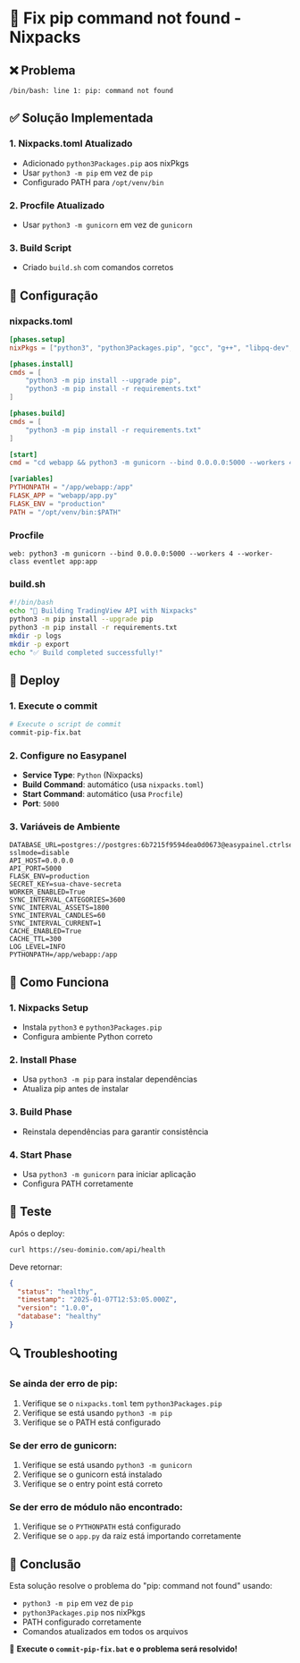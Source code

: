 # 🚀 Fix pip command not found - Nixpacks

## ❌ Problema
```
/bin/bash: line 1: pip: command not found
```

## ✅ Solução Implementada

### 1. **Nixpacks.toml Atualizado**
- Adicionado `python3Packages.pip` aos nixPkgs
- Usar `python3 -m pip` em vez de `pip`
- Configurado PATH para `/opt/venv/bin`

### 2. **Procfile Atualizado**
- Usar `python3 -m gunicorn` em vez de `gunicorn`

### 3. **Build Script**
- Criado `build.sh` com comandos corretos

## 🔧 Configuração

### nixpacks.toml
```toml
[phases.setup]
nixPkgs = ["python3", "python3Packages.pip", "gcc", "g++", "libpq-dev", "curl"]

[phases.install]
cmds = [
    "python3 -m pip install --upgrade pip",
    "python3 -m pip install -r requirements.txt"
]

[phases.build]
cmds = [
    "python3 -m pip install -r requirements.txt"
]

[start]
cmd = "cd webapp && python3 -m gunicorn --bind 0.0.0.0:5000 --workers 4 --worker-class eventlet app:app"

[variables]
PYTHONPATH = "/app/webapp:/app"
FLASK_APP = "webapp/app.py"
FLASK_ENV = "production"
PATH = "/opt/venv/bin:$PATH"
```

### Procfile
```
web: python3 -m gunicorn --bind 0.0.0.0:5000 --workers 4 --worker-class eventlet app:app
```

### build.sh
```bash
#!/bin/bash
echo "🚀 Building TradingView API with Nixpacks"
python3 -m pip install --upgrade pip
python3 -m pip install -r requirements.txt
mkdir -p logs
mkdir -p export
echo "✅ Build completed successfully!"
```

## 🚀 Deploy

### 1. **Execute o commit**
```bash
# Execute o script de commit
commit-pip-fix.bat
```

### 2. **Configure no Easypanel**
- **Service Type**: `Python` (Nixpacks)
- **Build Command**: automático (usa `nixpacks.toml`)
- **Start Command**: automático (usa `Procfile`)
- **Port**: `5000`

### 3. **Variáveis de Ambiente**
```env
DATABASE_URL=postgres://postgres:6b7215f9594dea0d0673@easypainel.ctrlser.com:5435/corretora?sslmode=disable
API_HOST=0.0.0.0
API_PORT=5000
FLASK_ENV=production
SECRET_KEY=sua-chave-secreta
WORKER_ENABLED=True
SYNC_INTERVAL_CATEGORIES=3600
SYNC_INTERVAL_ASSETS=1800
SYNC_INTERVAL_CANDLES=60
SYNC_INTERVAL_CURRENT=1
CACHE_ENABLED=True
CACHE_TTL=300
LOG_LEVEL=INFO
PYTHONPATH=/app/webapp:/app
```

## 🎯 Como Funciona

### 1. **Nixpacks Setup**
- Instala `python3` e `python3Packages.pip`
- Configura ambiente Python correto

### 2. **Install Phase**
- Usa `python3 -m pip` para instalar dependências
- Atualiza pip antes de instalar

### 3. **Build Phase**
- Reinstala dependências para garantir consistência

### 4. **Start Phase**
- Usa `python3 -m gunicorn` para iniciar aplicação
- Configura PATH corretamente

## 🧪 Teste

Após o deploy:
```bash
curl https://seu-dominio.com/api/health
```

Deve retornar:
```json
{
  "status": "healthy",
  "timestamp": "2025-01-07T12:53:05.000Z",
  "version": "1.0.0",
  "database": "healthy"
}
```

## 🔍 Troubleshooting

### Se ainda der erro de pip:
1. Verifique se o `nixpacks.toml` tem `python3Packages.pip`
2. Verifique se está usando `python3 -m pip`
3. Verifique se o PATH está configurado

### Se der erro de gunicorn:
1. Verifique se está usando `python3 -m gunicorn`
2. Verifique se o gunicorn está instalado
3. Verifique se o entry point está correto

### Se der erro de módulo não encontrado:
1. Verifique se o `PYTHONPATH` está configurado
2. Verifique se o `app.py` da raiz está importando corretamente

## 🎉 Conclusão

Esta solução resolve o problema do "pip: command not found" usando:
- `python3 -m pip` em vez de `pip`
- `python3Packages.pip` nos nixPkgs
- PATH configurado corretamente
- Comandos atualizados em todos os arquivos

🚀 **Execute o `commit-pip-fix.bat` e o problema será resolvido!**
